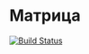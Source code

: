 ﻿# Матрица

[![Build Status](https://travis-ci.org/Varvara911/381706-2_gavriushova_lab.svg?branch=lab_matrix)](https://travis-ci.org/Varvara911/381706-2_gavriushova_lab)
